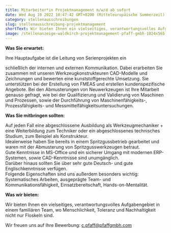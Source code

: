 ```yaml
---
title: Mitarbeiter*in Projektmanagement m/w/d ab sofort
date: Wed Aug 10 2022 10:47:42 GMT+0200 (Mitteleuropäische Sommerzeit)
category: stellenausschreibungen
slug: stellenausschreibung-projektmanagement
shortText: Wir bieten Ihnen ein vielseitiges, verantwortungsvolles Aufgabengebiet in einem familiären Team, wo Menschlichkeit, Toleranz und Nachhaltigkeit nicht nur Floskeln sind. Wir freuen uns auf Ihre Bewerbung.
image: /stellenanzeige-waldkirch-projektmanagement-pfaff-gmbh-1024x565.jpg
---
```


<strong>Was Sie erwartet:</strong></p>

<p>Ihre Hauptaufgabe ist die Leitung von Serienprojekten ein

<!--more-->

schließlich der internen und externen Kommunikation. Dabei erarbeiten Sie zusammen mit unseren Werkzeugkonstrukteuren CAD-Modelle und Zeichnungen und bewerten eine kunststoffgerechte Umsetzung. Sie unterstützen bei der Erstellung von FMEAS und erstellen kundenspezifische Angebote. Bei den Abmusterungen von Neuwerkzeugen ist Ihre Mitarbeit genauso gefragt, wie bei der Qualifizierung und Validierung von Maschinen und Prozessen, sowie der Durchführung von Maschinenfähigkeits-, Prozessfähigkeits- und Messmittelfähigkeitsuntersuchungen.</p>

<strong>Was Sie mitbringen sollten:</strong></p>

<p>Auf jeden Fall eine abgeschlossene Ausbildung als Werkzeugmechaniker + eine Weiterbildung zum Techniker oder ein abgeschlossenes technisches Studium, zum Beispiel als Konstrukteur.<br>Idealerweise haben Sie bereits in einem Spritzgussbetrieb gearbeitet und waren mit der Abmusterung von Spritzgusswerkzeugen betraut.<br>Gute Kenntnisse in MS-Office und ein sicherer Umgang mit modernen ERP-Systemen, sowie CAD-Kenntnisse sind unumgänglich.<br>Darüber hinaus sollten Sie über sehr gute Deutsch- und gute Englischkenntnisse verfügen.<br>Folgende Eigenschaften sind uns außerdem besonders wichtig: Systematisches Arbeiten, ausgeprägte Team- und Kommunikationsfähigkeit, Einsatzbereitschaft, Hands-on-Mentalität.</p>

<strong>Was wir bieten:</strong></p>

<p>Wir bieten Ihnen ein vielseitiges, verantwortungsvolles Aufgabengebiet in einem familiären Team, wo Menschlichkeit, Toleranz und Nachhaltigkeit nicht nur Floskeln sind.</p>

Wir freuen uns auf Ihre Bewerbung: <a href="mailto:c.pfaff@pfaffgmbh.com">c.pfaff@pfaffgmbh.com</a></p>